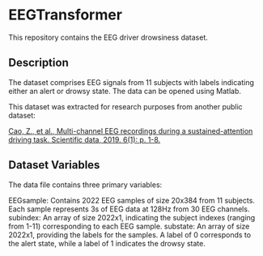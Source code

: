 # EEGTransformer
This repository contains the EEG driver drowsiness dataset.

## Description
The dataset comprises EEG signals from 11 subjects with labels indicating either an alert or drowsy state. The data can be opened using Matlab. 

This dataset was extracted for research purposes from another public dataset:

[Cao, Z., et al., Multi-channel EEG recordings during a sustained-attention driving task. Scientific data, 2019. 6(1): p. 1-8.](https://arxiv.org/abs/1809.06534)

## Dataset Variables
The data file contains three primary variables:

EEGsample: Contains 2022 EEG samples of size 20x384 from 11 subjects. Each sample represents 3s of EEG data at 128Hz from 30 EEG channels.
subindex: An array of size 2022x1, indicating the subject indexes (ranging from 1-11) corresponding to each EEG sample.
substate: An array of size 2022x1, providing the labels for the samples. A label of 0 corresponds to the alert state, while a label of 1 indicates the drowsy state.
